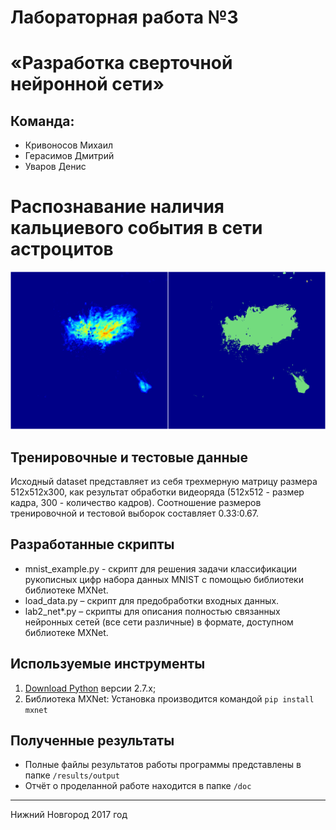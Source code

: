 # Лабораторная работа №3
# «Разработка сверточной нейронной сети»
## Команда:
* Кривоносов Михаил
* Герасимов Дмитрий
* Уваров Денис

# Распознавание наличия кальциевого события в сети астроцитов
![Пример входного потока (слева) и карта наличия кальциевого события, как результат работы (справа)](https://raw.githubusercontent.com/dimagerasimov/deep_learning/lab3/lab3/images/example.png)
## Тренировочные и тестовые данные
Исходный dataset представляет из себя трехмерную матрицу размера 512x512x300, как результат обработки видеоряда (512x512 - размер кадра, 300 - количество кадров). Cоотношение размеров тренировочной и тестовой выборок составляет 0.33:0.67.

## Разработанные скрипты
* mnist_example.py - скрипт для решения задачи классификации рукописных цифр набора данных MNIST с помощью библиотеки библиотеке MXNet.
* load_data.py – скрипт для предобработки входных данных.
* lab2_net*.py – скрипты для описания полностью связанных нейронных сетей (все сети различные) в формате, доступном библиотеке MXNet.

## Используемые инструменты
1. [Download Python](https://www.python.org/downloads/) версии 2.7.x;
2. Библиотека MXNet: Установка производится командой `pip install mxnet`

## Полученные результаты
* Полные файлы результатов работы программы представлены в папке `/results/output`
* Отчёт о проделанной работе находится в папке `/doc`

---
Нижний Новгород 2017 год
